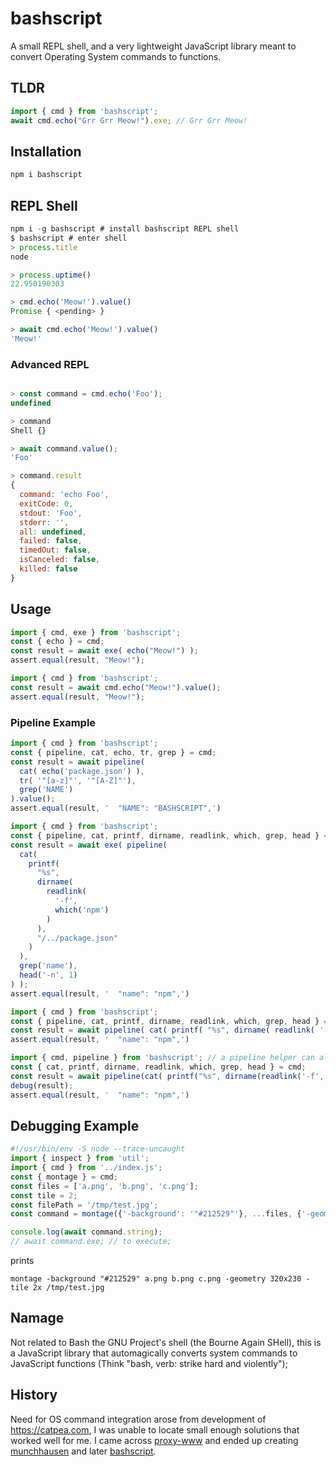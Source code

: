 # bashscript
A small REPL shell, and a very lightweight JavaScript library meant to convert Operating System commands to functions.

## TLDR

```JavaScript
import { cmd } from 'bashscript';
await cmd.echo("Grr Grr Meow!").exe; // Grr Grr Meow!
```

## Installation

```JavaScript
npm i bashscript
```

## REPL Shell

```JavaScript
npm i -g bashscript # install bashscript REPL shell
$ bashscript # enter shell
> process.title
node

> process.uptime()
22.950190303

> cmd.echo('Meow!').value()
Promise { <pending> }

> await cmd.echo('Meow!').value()
'Meow!'

```

### Advanced REPL

```JavaScript

> const command = cmd.echo('Foo');
undefined

> command
Shell {}

> await command.value();
'Foo'

> command.result
{
  command: 'echo Foo',
  exitCode: 0,
  stdout: 'Foo',
  stderr: '',
  all: undefined,
  failed: false,
  timedOut: false,
  isCanceled: false,
  killed: false
}

```

## Usage

```JavaScript
import { cmd, exe } from 'bashscript';
const { echo } = cmd;
const result = await exe( echo("Meow!") );
assert.equal(result, "Meow!");
```

```JavaScript
import { cmd } from 'bashscript';
const result = await cmd.echo("Meow!").value();
assert.equal(result, "Meow!");
```

### Pipeline Example

```JavaScript
import { cmd } from 'bashscript';
const { pipeline, cat, echo, tr, grep } = cmd;
const result = await pipeline(
  cat( echo('package.json') ),
  tr( '"[a-z]"', '"[A-Z]"'),
  grep('NAME')
).value();
assert.equal(result, '  "NAME": "BASHSCRIPT",')
```

```JavaScript
import { cmd } from 'bashscript';
const { pipeline, cat, printf, dirname, readlink, which, grep, head } = cmd;
const result = await exe( pipeline(
  cat(
    printf(
      "%s",
      dirname(
        readlink(
          '-f',
          which('npm')
        )
      ),
      "/../package.json"
    )
  ),
  grep('name'),
  head('-n', 1)
) );
assert.equal(result, '  "name": "npm",')
```

```JavaScript
import { cmd } from 'bashscript';
const { pipeline, cat, printf, dirname, readlink, which, grep, head } = cmd;
const result = await pipeline( cat( printf( "%s", dirname( readlink( '-f', which('npm') ) ), "/../package.json" ) ), grep('name'), head('-n', 1) ).value();
assert.equal(result, '  "name": "npm",')
```

```JavaScript
import { cmd, pipeline } from 'bashscript'; // a pipeline helper can also be imported directly from the bashscript module.
const { cat, printf, dirname, readlink, which, grep, head } = cmd;
const result = await pipeline(cat( printf("%s", dirname(readlink('-f', which('npm'))),"/../package.json" )), grep('name'), head('-n', 1) ).value();
debug(result);
assert.equal(result, '  "name": "npm",')
```

## Debugging Example

```JavaScript
#!/usr/bin/env -S node --trace-uncaught
import { inspect } from 'util';
import { cmd } from '../index.js';
const { montage } = cmd;
const files = ['a.png', 'b.png', 'c.png'];
const tile = 2;
const filePath = '/tmp/test.jpg';
const command = montage({'-background': '"#212529"'}, ...files, {'-geometry': '320x230', '-tile':`${tile}x`}, filePath);

console.log(await command.string);
// await command.exe; // to execute;
```

prints

```shell
montage -background "#212529" a.png b.png c.png -geometry 320x230 -tile 2x /tmp/test.jpg
```


## Namage
Not related to Bash the GNU Project's shell (the Bourne Again SHell), this is a JavaScript library that automagically converts system commands to JavaScript functions (Think "bash, verb: strike hard and violently");

## History

Need for OS command integration arose from development of https://catpea.com,
I was unable to locate small enough solutions that worked well for me.
I came across [proxy-www](https://github.com/justjavac/proxy-www)
and ended up creating [munchhausen](https://github.com/catpea/munchhausen)
and later [bashscript](https://github.com/catpea/bashscript).

